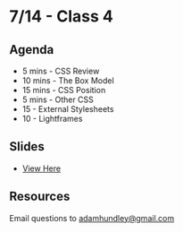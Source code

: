 # 7/14 - Class 4

## Agenda

* 5 mins - CSS Review
* 10 mins - The Box Model
* 15 mins - CSS Position
* 5 mins - Other CSS
* 15 - External Stylesheets
* 10 - Lightframes


## Slides
* [View Here](https://www.icloud.com/keynote/0bm8PD_1yLfLGsq9yMqm6A1tg#fare%5Fharbor%5Fclass%5Ffour)

## Resources


Email questions to adamhundley@gmail.com
